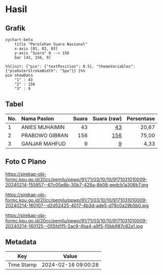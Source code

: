 # Hasil

## Grafik

```mermaid
xychart-beta
    title "Perolehan Suara Nasional"
    x-axis [01, 02, 03]
    y-axis "Suara" 0 --> 156
    bar [43, 156, 9]
```

```mermaid
%%{init: {"pie": {"textPosition": 0.5}, "themeVariables": {"pieOuterStrokeWidth": "5px"}} }%%
pie showData
    "1" : 43
    "2" : 156
    "3" : 9
```

## Tabel

| No. | Nama Paslon    | Suara | Suara (raw) | Persentase |
|:--- |:-------------- | -----:| -----------:| ----------:|
| 1   | ANIES MUHAIMIN | 43    | [43][p-1]   | 20,67      |
| 2   | PRABOWO GIBRAN | 156   | [156][p-2]  | 75,00      |
| 3   | GANJAR MAHFUD  | 9     | [9][p-3]    | 4,33       |


[p-1]: https://github.com/gigit-pemilu/pemilu-2024/blob/main/pilpres/hitung-suara/sub/91-papua/sub/71-kota-jayapura/sub/03-abepura/sub/1010-yobe/sub/009-tps/sub/paslon-1.txt
[p-2]: https://github.com/gigit-pemilu/pemilu-2024/blob/main/pilpres/hitung-suara/sub/91-papua/sub/71-kota-jayapura/sub/03-abepura/sub/1010-yobe/sub/009-tps/sub/paslon-2.txt
[p-3]: https://github.com/gigit-pemilu/pemilu-2024/blob/main/pilpres/hitung-suara/sub/91-papua/sub/71-kota-jayapura/sub/03-abepura/sub/1010-yobe/sub/009-tps/sub/paslon-3.txt

## Foto C Plano

https://sirekap-obj-formc.kpu.go.id/20cc/pemilu/ppwp/91/71/03/10/10/9171031010009-20240214-155857--67c05e8b-30b7-428a-8b08-eedcb1a306b7.jpg

https://sirekap-obj-formc.kpu.go.id/20cc/pemilu/ppwp/91/71/03/10/10/9171031010009-20240214-160107--d2d52425-4017-4b3d-ade5-d78c0a29b5b0.jpg

https://sirekap-obj-formc.kpu.go.id/20cc/pemilu/ppwp/91/71/03/10/10/9171031010009-20240214-160125--055fd1f5-2ac9-4ba4-a9f5-f0bb987c82a1.jpg


## Metadata

| Key        | Value               |
| ---------- | ------------------- |
| Time Stamp | 2024-02-16 09:00:28 |



